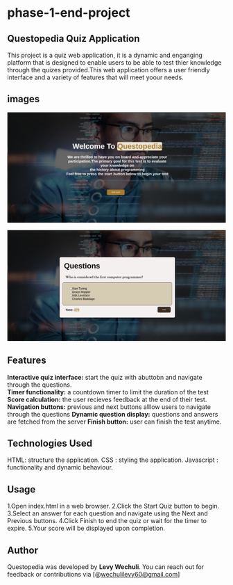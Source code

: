 # phase-1-end-project

## Questopedia Quiz Application

This project is a quiz web application, it is a dynamic and enganging platform that is designed to enable users to be able to test thier knowledge through the quizes provided.This web application offers a user friendly interface and a variety of features that will meet yoour needs.

## images

![image alt](https://github.com/levywechuli/phase-1-end-project/blob/master/Screenshot%20from%202024-10-18%2022-09-00.png?raw=true)

![image alt](https://github.com/levywechuli/phase-1-end-project/blob/master/Screenshot%20from%202024-10-18%2022-09-50.png?raw=true)

## Features

**Interactive quiz interface:** start the quiz with abuttobn and navigate through the questions.  
**Timer functionality:** a countdown timer to limit the duration of the test
**Score calculation:** the user recieves feedback at the end of their test.
**Navigation buttons:** previous and next buttons alllow users to navigate through the questions
**Dynamic question display:** questions and answers are fetched from the server
**Finish button:** user can finish the test anytime.

## Technologies Used

HTML: structure the application.
CSS : styling the application.
Javascript : functionality and dynamic behaviour.

## Usage

1.Open index.html in a web browser.
2.Click the Start Quiz button to begin.
3.Select an answer for each question and navigate using the Next and Previous buttons.
4.Click Finish to end the quiz or wait for the timer to expire.
5.Your score will be displayed upon completion.

## Author

Questopedia was developed by **Levy Wechuli**. You can reach out for feedback or contributions via [@wechulilevy60@gmail.com]

